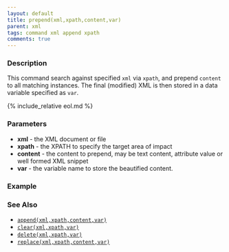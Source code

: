 ```yaml
---
layout: default
title: prepend(xml,xpath,content,var)
parent: xml
tags: command xml append xpath
comments: true
---
```



### Description
This command search against specified `xml` via `xpath`, and prepend `content` to all matching instances. The final 
(modified) XML is then stored in a data variable specified as `var`.

{% include_relative eol.md %}



### Parameters
- **xml** - the XML document or file
- **xpath** - the XPATH to specify the target area of impact
- **content** - the content to prepend, may be text content, attribute value or well formed XML snippet
- **var** - the variable name to store the beautified content.

### Example


### See Also
- [`append(xml,xpath,content,var)`](append(xml,xpath,content,var))
- [`clear(xml,xpath,var)`](clear(xml,xpath,var))
- [`delete(xml,xpath,var)`](delete(xml,xpath,var))
- [`replace(xml,xpath,content,var)`](replace(xml,xpath,content,var))
